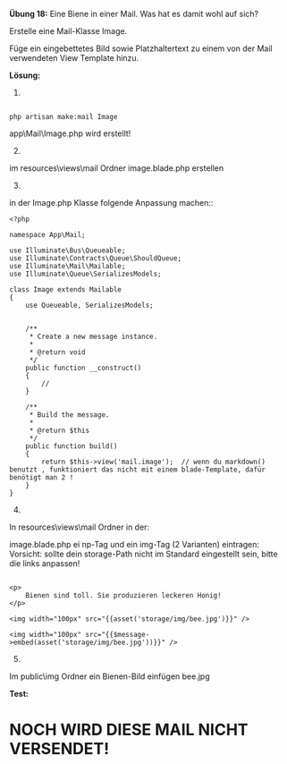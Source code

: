 **Übung 18:** Eine Biene in einer Mail. Was hat es damit wohl auf sich?

Erstelle eine Mail-Klasse Image. 

Füge ein eingebettetes Bild sowie Platzhaltertext 
zu einem von der Mail verwendeten View Template hinzu.


**Lösung:**

1.

```

php artisan make:mail Image 

```

app\Mail\Image.php wird erstellt!


2.
im resources\views\mail Ordner
image.blade.php erstellen


3.
in der Image.php Klasse folgende Anpassung machen::

```
<?php

namespace App\Mail;

use Illuminate\Bus\Queueable;
use Illuminate\Contracts\Queue\ShouldQueue;
use Illuminate\Mail\Mailable;
use Illuminate\Queue\SerializesModels;

class Image extends Mailable
{
    use Queueable, SerializesModels;

	
    /**
     * Create a new message instance.
     *
     * @return void
     */
    public function __construct()
    {
        //
    }

    /**
     * Build the message.
     *
     * @return $this
     */
    public function build()
    {
        return $this->view('mail.image');  // wenn du markdown() benutzt , funktioniert das nicht mit einem blade-Template, dafür benötigt man 2 !
    }
}

```


4.
In resources\views\mail Ordner in der:

image.blade.php ei np-Tag und ein img-Tag (2 Varianten) eintragen:
Vorsicht: sollte dein storage-Path nicht im Standard eingestellt sein, bitte die links anpassen!


```

<p>
    Bienen sind toll. Sie produzieren leckeren Honig!
</p>

<img width="100px" src="{{asset('storage/img/bee.jpg')}}" />

<img width="100px" src="{{$message->embed(asset('storage/img/bee.jpg'))}}" />

```

5.
Im public\img Ordner ein Bienen-Bild einfügen
bee.jpg 

**Test:**

NOCH WIRD DIESE MAIL NICHT VERSENDET!
=====================================

